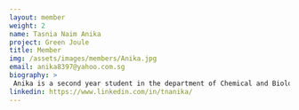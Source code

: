 ```yaml
---
layout: member
weight: 2
name: Tasnia Naim Anika
project: Green Joule
title: Member 
img: /assets/images/members/Anika.jpg
email: anika8397@yahoo.com.sg
biography: >
 Anika is a second year student in the department of Chemical and Biological Engineering. She has been in Envision since 2017 and is currently a member of the Growth subteam. Her role is to research the best conditions to grow algae under and working in the lab. She is passionate about sustainability and has special interests in pharmaceuticals, and is looking to cultivate her interest in the improvement of the environment in various ways.  
linkedin: https://www.linkedin.com/in/tnanika/
---
```

